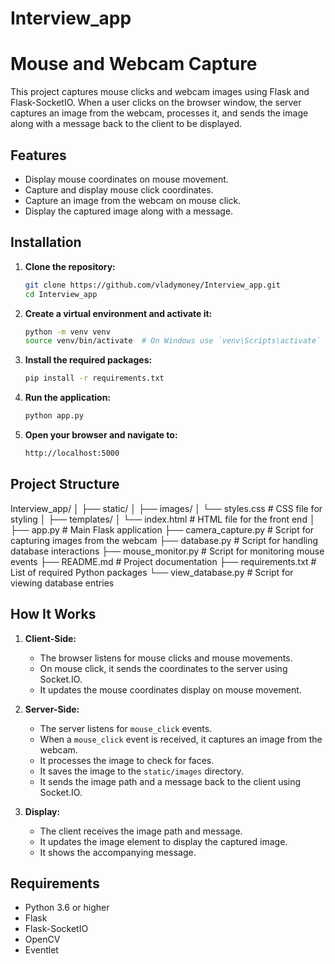 # Interview_app
 
# Mouse and Webcam Capture

This project captures mouse clicks and webcam images using Flask and Flask-SocketIO. When a user clicks on the browser window, the server captures an image from the webcam, processes it, and sends the image along with a message back to the client to be displayed.

## Features

- Display mouse coordinates on mouse movement.
- Capture and display mouse click coordinates.
- Capture an image from the webcam on mouse click.
- Display the captured image along with a message.

## Installation

1. **Clone the repository:**

    ```bash
    git clone https://github.com/vladymoney/Interview_app.git
    cd Interview_app
    ```

2. **Create a virtual environment and activate it:**

    ```bash
    python -m venv venv
    source venv/bin/activate  # On Windows use `venv\Scripts\activate`
    ```

3. **Install the required packages:**

    ```bash
    pip install -r requirements.txt
    ```

4. **Run the application:**

    ```bash
    python app.py
    ```

5. **Open your browser and navigate to:**

    ```bash
    http://localhost:5000
    ```

## Project Structure

Interview_app/
│
├── static/
│   ├── images/
│   └── styles.css        # CSS file for styling
│
├── templates/
│   └── index.html        # HTML file for the front end
│
├── app.py                # Main Flask application
├── camera_capture.py     # Script for capturing images from the webcam
├── database.py           # Script for handling database interactions
├── mouse_monitor.py      # Script for monitoring mouse events
├── README.md             # Project documentation
├── requirements.txt      # List of required Python packages
└── view_database.py      # Script for viewing database entries



## How It Works

1. **Client-Side:**

    - The browser listens for mouse clicks and mouse movements.
    - On mouse click, it sends the coordinates to the server using Socket.IO.
    - It updates the mouse coordinates display on mouse movement.

2. **Server-Side:**

    - The server listens for `mouse_click` events.
    - When a `mouse_click` event is received, it captures an image from the webcam.
    - It processes the image to check for faces.
    - It saves the image to the `static/images` directory.
    - It sends the image path and a message back to the client using Socket.IO.

3. **Display:**

    - The client receives the image path and message.
    - It updates the image element to display the captured image.
    - It shows the accompanying message.

## Requirements

- Python 3.6 or higher
- Flask
- Flask-SocketIO
- OpenCV
- Eventlet